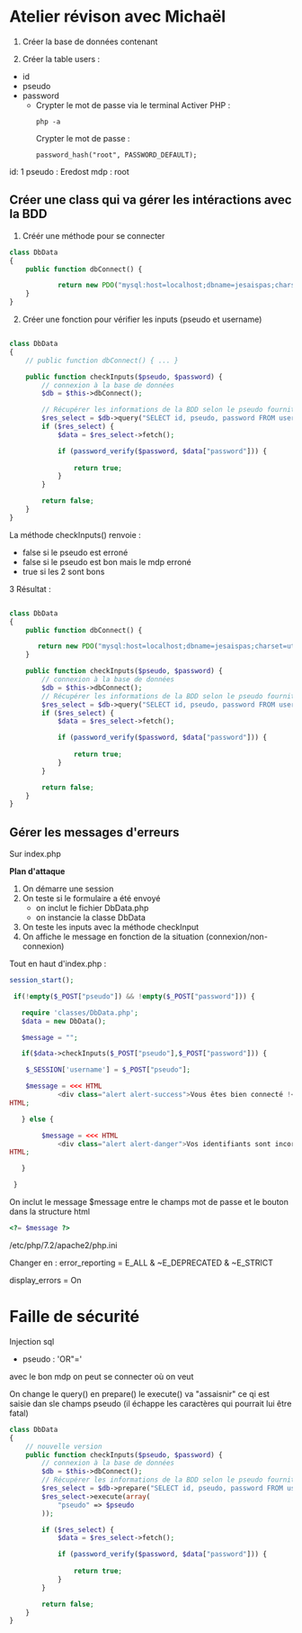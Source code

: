 # Atelier révison avec Michaël 


1. Créer la base de données 
contenant 

2. Créer la table users :
- id
- pseudo
- password 
    - Crypter le mot de passe via le terminal 
        Activer PHP :
        ```
        php -a
        ```
        Crypter le mot de passe :
        ```
        password_hash("root", PASSWORD_DEFAULT);
        ```

id: 1 
pseudo : Eredost
mdp : root
## Créer une class qui va gérer les intéractions avec la BDD

1. Créér une méthode pour se connecter

```php
class DbData 
{   
    public function dbConnect() {

            return new PDO("mysql:host=localhost;dbname=jesaispas;charset=utf8", "root", "Ereul9Aeng");
    }
}
```

2. Créer une fonction pour vérifier les inputs (pseudo et username)


```php

class DbData 
{   
    // public function dbConnect() { ... }

    public function checkInputs($pseudo, $password) {
        // connexion à la base de données 
        $db = $this->dbConnect();

        // Récupérer les informations de la BDD selon le pseudo fournit
        $res_select = $db->query("SELECT id, pseudo, password FROM users WHERE pseudo = '{$pseudo}' ");
        if ($res_select) {
            $data = $res_select->fetch();

            if (password_verify($password, $data["password"])) {
                
                return true;
            }
        }

        return false;
    }
}
```

La méthode checkInputs() renvoie :
- false si le pseudo est erroné
- false si le pseudo est bon mais le mdp erroné
- true si les 2 sont bons



3 Résultat :
```php

class DbData 
{   
    public function dbConnect() {

       return new PDO("mysql:host=localhost;dbname=jesaispas;charset=utf8", "root", "Ereul9Aeng");
    }

    public function checkInputs($pseudo, $password) {
        // connexion à la base de données           
        $db = $this->dbConnect();
        // Récupérer les informations de la BDD selon le pseudo fournit
        $res_select = $db->query("SELECT id, pseudo, password FROM users WHERE pseudo = $pseudo");
        if ($res_select) {
            $data = $res_select->fetch();

            if (password_verify($password, $data["password"])) {
                
                return true;
            }
        }

        return false;
    }
}
```

## Gérer les messages d'erreurs 
Sur index.php

**Plan d'attaque**
1. On démarre une session
2. On teste si le formulaire a été envoyé
    - on inclut le fichier DbData.php
    - on instancie la classe DbData
3. On teste les inputs avec la méthode checkInput
4. On affiche le message en fonction de la situation (connexion/non-connexion)

Tout en haut d'index.php :
```php
session_start();

 if(!empty($_POST["pseudo"]) && !empty($_POST["password"])) {

   require 'classes/DbData.php';
   $data = new DbData();

   $message = "";

   if($data->checkInputs($_POST["pseudo"],$_POST["password"])) {

    $_SESSION['username'] = $_POST["pseudo"];

    $message = <<< HTML
            <div class="alert alert-success">Vous êtes bien connecté !</div>
HTML;

   } else {

        $message = <<< HTML
            <div class="alert alert-danger">Vos identifiants sont incorrects !</div>
HTML;

   }

 }
```

On inclut le message $message entre le champs mot de passe et le bouton dans la structure html

```php
<?= $message ?>
```


/etc/php/7.2/apache2/php.ini


Changer en :
error_reporting = E_ALL & ~E_DEPRECATED & ~E_STRICT

display_errors = On

# Faille de sécurité

Injection sql
- pseudo : 'OR"='

avec le bon mdp on peut se connecter où on veut

On change le query() en prepare()
le execute() va "assaisnir" ce qi est saisie dan sle champs pseudo (il échappe les caractères  qui pourrait lui être fatal)
```php
class DbData 
{   
    // nouvelle version 
    public function checkInputs($pseudo, $password) {
        // connexion à la base de données         
        $db = $this->dbConnect();
        // Récupérer les informations de la BDD selon le pseudo fournit
        $res_select = $db->prepare("SELECT id, pseudo, password FROM users WHERE pseudo = :pseudo");
        $res_select->execute(array(
            "pseudo" => $pseudo
        ));

        if ($res_select) {
            $data = $res_select->fetch();

            if (password_verify($password, $data["password"])) {
                
                return true;
            }
        }

        return false;
    }
}
```